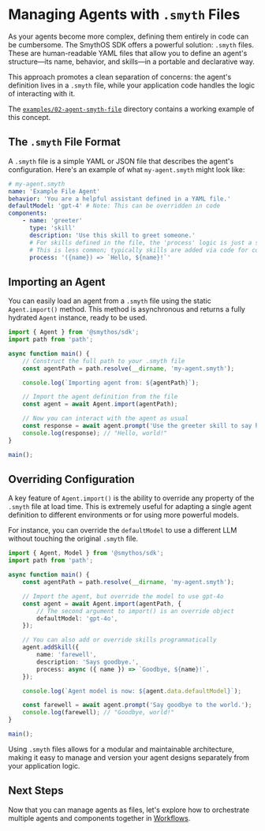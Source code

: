 # Managing Agents with `.smyth` Files

As your agents become more complex, defining them entirely in code can be cumbersome. The SmythOS SDK offers a powerful solution: `.smyth` files. These are human-readable YAML files that allow you to define an agent's structure—its name, behavior, and skills—in a portable and declarative way.

This approach promotes a clean separation of concerns: the agent's definition lives in a `.smyth` file, while your application code handles the logic of interacting with it.

The [`examples/02-agent-smyth-file`](../../examples/02-agent-smyth-file) directory contains a working example of this concept.

## The `.smyth` File Format

A `.smyth` file is a simple YAML or JSON file that describes the agent's configuration. Here's an example of what `my-agent.smyth` might look like:

```yaml
# my-agent.smyth
name: 'Example File Agent'
behavior: 'You are a helpful assistant defined in a YAML file.'
defaultModel: 'gpt-4' # Note: This can be overridden in code
components:
    - name: 'greeter'
      type: 'skill'
      description: 'Use this skill to greet someone.'
      # For skills defined in the file, the 'process' logic is just a string.
      # This is less common; typically skills are added via code for complex logic.
      process: '({name}) => `Hello, ${name}!`'
```

## Importing an Agent

You can easily load an agent from a `.smyth` file using the static `Agent.import()` method. This method is asynchronous and returns a fully hydrated `Agent` instance, ready to be used.

```typescript
import { Agent } from '@smythos/sdk';
import path from 'path';

async function main() {
    // Construct the full path to your .smyth file
    const agentPath = path.resolve(__dirname, 'my-agent.smyth');

    console.log(`Importing agent from: ${agentPath}`);

    // Import the agent definition from the file
    const agent = await Agent.import(agentPath);

    // Now you can interact with the agent as usual
    const response = await agent.prompt('Use the greeter skill to say hello to the world.');
    console.log(response); // "Hello, world!"
}

main();
```

## Overriding Configuration

A key feature of `Agent.import()` is the ability to override any property of the `.smyth` file at load time. This is extremely useful for adapting a single agent definition to different environments or for using more powerful models.

For instance, you can override the `defaultModel` to use a different LLM without touching the original `.smyth` file.

```typescript
import { Agent, Model } from '@smythos/sdk';
import path from 'path';

async function main() {
    const agentPath = path.resolve(__dirname, 'my-agent.smyth');

    // Import the agent, but override the model to use gpt-4o
    const agent = await Agent.import(agentPath, {
        // The second argument to import() is an override object
        defaultModel: 'gpt-4o',
    });

    // You can also add or override skills programmatically
    agent.addSkill({
        name: 'farewell',
        description: 'Says goodbye.',
        process: async ({ name }) => `Goodbye, ${name}!`,
    });

    console.log(`Agent model is now: ${agent.data.defaultModel}`);

    const farewell = await agent.prompt('Say goodbye to the world.');
    console.log(farewell); // "Goodbye, world!"
}

main();
```

Using `.smyth` files allows for a modular and maintainable architecture, making it easy to manage and version your agent designs separately from your application logic.

## Next Steps

Now that you can manage agents as files, let's explore how to orchestrate multiple agents and components together in [Workflows](06-workflows.md).
